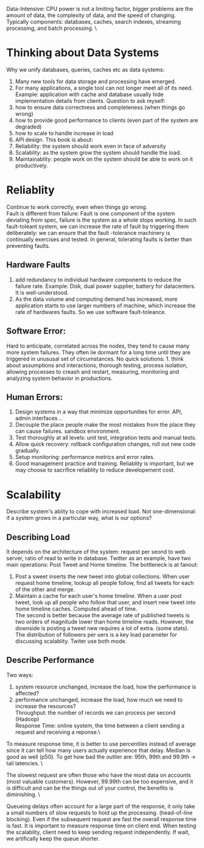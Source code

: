 Data-Intensive: CPU power is not a limiting factor, bigger problems are the amount of data, the complexity of data, and the speed of changing.
Typically components: databases, caches, search indexes, streaming processing, and batch processing. \
# Thinking about Data Systems
Why we unify databases, queries, caches etc as data systems:
1. Many new tools for data storage and processing have emerged.
2. For many applications, a single tool can not longer meet all of its need. Example: application with cache and database usually hide implementation details from clients.
Question to ask myself:
1. how to ensure data correctness and completeness (when things go wrong)
2. how to provide good performance to clients (even part of the system are degraded)
3. how to scale to handle increase in load
4. API design.
This book is about:
1. Reliability: the system should work even in face of adversity
2. Scalablity: as the system grow the system should handle the load.
3. Maintainablity: people work on the system should be able to work on it productively.
# Reliablity
Continue to work correctly, even when things go wrong.\
Fault is different from failure: Fault is one component of the system deviating from spec, failure is the system as a whole stops working. In such fault-toleant system, we can increase the rate of fault by triggering them deliberately: we can ensure that the fault -tolerance machinery is continually exercises and tested.
In general, tolerating faults is better than preventing faults.

## Hardware Faults
1. add redundancy to individual hardware components to reduce the failure rate. Example: Disk, dual power supplier, battery for datacenters. It is well-understood.
2. As the data volume and computing demand has increased, more application starts to use larger numbers of machine, which increase the rate of hardwares faults. So we use software fault-toleance.

## Software Error:
Hard to anticipate, correlated across the nodes, they tend to cause many more system failures. They often lie dormant for a long time until they are triggered in unususal set of circumstances. No quick solutions: 1. think about assumptions and interactions, thorough testing, process isolation, allowing processes to creash and restart, measuring, monitoring and analyzing system behavior in productions.

## Human Errors:
1. Design systems in a way that minimize opportunities for error. API, admin interfaces ..
2. Decouple the place people make the most mistakes from the place they can cause failures. sandbox environment.
3. Test thoroughly at all levels: unit test, integration tests and manual tests.
4. Allow quick recovery: rollback configuration changes, roll out new code gradually.
5. Setup monitoring: performance metrics and error rates.
6. Good management practice and training.
Reliablity is important, but we may choose to sacrifice reliablity to reduce developement cost.

# Scalability
Describe system's ablity to cope with increased load. Not one-dimensional: if a system grows in a particular way, what is our options?
## Describing Load
It depends on the architecture of the system: request per seond to web server, ratio of read to write in database.
Twitter as an example, have two main operations: Post Tweet and Home timeline. The bottleneck is at fanout:
1. Post a sweet inserts the new tweet into global collections. When user request home timeline, lookup all people follow, find all tweets for each of the other and merge.
2. Maintain a cache for each user's home timeline. When a user post tweet, look up all people who follow that user, and insert new tweet into home timeline caches. Computed ahead of time. \
The second is better because the average rate of published tweets is two orders of magnitude lower than home timeline reads. However, the downside is posting a tweet new requires a lot of extra. (some stats). The distribution of followers per uers is a key load parameter for discussing scalablity. Twiter use both mode.

## Describe Performance
Two ways:
1. system resource unchanged, increase the load, how the performance is affected?
2. performance unchanged, increase the load, how much we need to increase the resources?\
Throughput: the number of records we can process per second (Hadoop)\
Response Time: online system, the time between a client sending a request and receiving a reponse.\

To measure response time, it is better to use percentiles instead of average since it can tell how many users actually experience that delay. Median is good as well (p50). To get how bad the outlier are: 95th, 99th and 99.9th -> tail latencies. \

The slowest request are often those who have the most data on accounts (most valuable customers). However, 99.99th can be too expensive, and it is difficult and can be the things out of your control, the benefits is diminishing. \

Queueing delays often account for a large part of the response, it only take a small numbers of slow requests to hold up the processing. (head-of-line blocking). Even if the subsequent request are fast the overall response time is fast. It is important to measure response time on client end. When testing the scalablity, client need to keep sending request independently. If wait, we artifically keep the queue shorter. 

   

